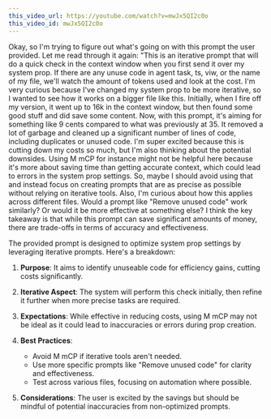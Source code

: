 ```yaml
---
this_video_url: https://youtube.com/watch?v=mwJx5QI2c0o
this_video_id: mwJx5QI2c0o
---
```

<think>
Okay, so I'm trying to figure out what's going on with this prompt the user provided. Let me read through it again: "This is an iterative prompt that will do a quick check in the context window when you first send it over my system prop. If there are any unuse code in agent task, ts, viw, or the name of my file, we'll watch the amount of tokens used and look at the cost. I'm very curious because I've changed my system prop to be more iterative, so I wanted to see how it works on a bigger file like this. Initially, when I fire off my version, it went up to 16k in the context window, but then found some good stuff and did save some content. Now, with this prompt, it's aiming for something like 9 cents compared to what was previously at 35. It removed a lot of garbage and cleaned up a significant number of lines of code, including duplicates or unused code. I'm super excited because this is cutting down my costs so much, but I'm also thinking about the potential downsides. Using M mCP for instance might not be helpful here because it's more about saving time than getting accurate context, which could lead to errors in the system prop settings. So, maybe I should avoid using that and instead focus on creating prompts that are as precise as possible without relying on iterative tools. Also, I'm curious about how this applies across different files. Would a prompt like "Remove unused code" work similarly? Or would it be more effective at something else? I think the key takeaway is that while this prompt can save significant amounts of money, there are trade-offs in terms of accuracy and effectiveness.
</think>

The provided prompt is designed to optimize system prop settings by leveraging iterative prompts. Here's a breakdown:

1. **Purpose**: It aims to identify unuseable code for efficiency gains, cutting costs significantly.

2. **Iterative Aspect**: The system will perform this check initially, then refine it further when more precise tasks are required.

3. **Expectations**: While effective in reducing costs, using M mCP may not be ideal as it could lead to inaccuracies or errors during prop creation.

4. **Best Practices**:
   - Avoid M mCP if iterative tools aren't needed.
   - Use more specific prompts like "Remove unused code" for clarity and effectiveness.
   - Test across various files, focusing on automation where possible.

5. **Considerations**: The user is excited by the savings but should be mindful of potential inaccuracies from non-optimized prompts.
